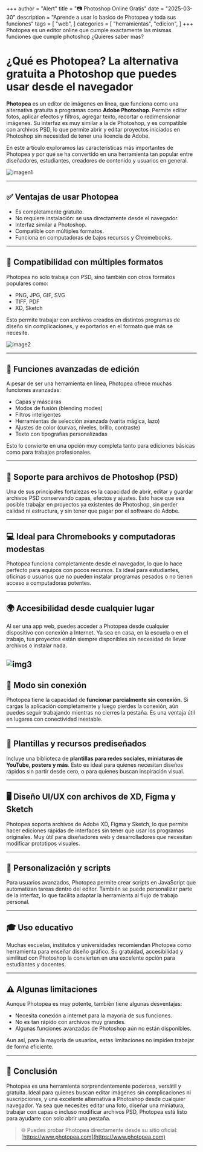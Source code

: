 +++
author = "Alert"
title = "📷 Photoshop Online Gratis"
date = "2025-03-30"
description = "Aprende a usar lo basico de Photopea y toda sus funciones"
tags = [
    "web",
]
categories = [
    "herramientas",
    "edicion",
]
+++
Photopea es un editor online que cumple exactamente las mismas funciones que cumple photoshop ¿Quieres saber mas?
<!--more-->

# ¿Qué es Photopea? La alternativa gratuita a Photoshop que puedes usar desde el navegador

**Photopea** es un editor de imágenes en línea, que funciona como una alternativa gratuita a programas como **Adobe Photoshop**. Permite editar fotos, aplicar efectos y filtros, agregar texto, recortar o redimensionar imágenes. Su interfaz es muy similar a la de Photoshop, y es compatible con archivos PSD, lo que permite abrir y editar proyectos iniciados en Photoshop sin necesidad de tener una licencia de Adobe.

En este artículo exploramos las características más importantes de Photopea y por qué se ha convertido en una herramienta tan popular entre diseñadores, estudiantes, creadores de contenido y usuarios en general.

![imagen1](https://i.imgur.com/vOBHMby.png)

---

## ✅ Ventajas de usar Photopea

- Es completamente gratuito.
- No requiere instalación: se usa directamente desde el navegador.
- Interfaz similar a Photoshop.
- Compatible con múltiples formatos.
- Funciona en computadoras de bajos recursos y Chromebooks.

---

## 🎨 Compatibilidad con múltiples formatos

Photopea no solo trabaja con PSD, sino también con otros formatos populares como:

- PNG, JPG, GIF, SVG
- TIFF, PDF
- XD, Sketch

Esto permite trabajar con archivos creados en distintos programas de diseño sin complicaciones, y exportarlos en el formato que más se necesite.

![image2](https://i.imgur.com/fHpjgMt.png)

---
## 🧰 Funciones avanzadas de edición

A pesar de ser una herramienta en línea, Photopea ofrece muchas funciones avanzadas:

- Capas y máscaras
- Modos de fusión (blending modes)
- Filtros inteligentes
- Herramientas de selección avanzada (varita mágica, lazo)
- Ajustes de color (curvas, niveles, brillo, contraste)
- Texto con tipografías personalizadas

Esto lo convierte en una opción muy completa tanto para ediciones básicas como para trabajos profesionales.

---

## 📁 Soporte para archivos de Photoshop (PSD)

Una de sus principales fortalezas es la capacidad de abrir, editar y guardar archivos PSD conservando capas, efectos y ajustes. Esto hace que sea posible trabajar en proyectos ya existentes de Photoshop, sin perder calidad ni estructura, y sin tener que pagar por el software de Adobe.

---

## 💻 Ideal para Chromebooks y computadoras modestas

Photopea funciona completamente desde el navegador, lo que lo hace perfecto para equipos con pocos recursos. Es ideal para estudiantes, oficinas o usuarios que no pueden instalar programas pesados o no tienen acceso a computadoras potentes.

---

## 🌍 Accesibilidad desde cualquier lugar

Al ser una app web, puedes acceder a Photopea desde cualquier dispositivo con conexión a Internet. Ya sea en casa, en la escuela o en el trabajo, tus proyectos están siempre disponibles sin necesidad de llevar archivos o instalar nada.

![img3](https://i.imgur.com/i84RNlo.png)
---

## 📴 Modo sin conexión

Photopea tiene la capacidad de **funcionar parcialmente sin conexión**. Si cargas la aplicación completamente y luego pierdes la conexión, aún puedes seguir trabajando mientras no cierres la pestaña. Es una ventaja útil en lugares con conectividad inestable.

---

## 📐 Plantillas y recursos prediseñados

Incluye una biblioteca de **plantillas para redes sociales, miniaturas de YouTube, posters y más**. Esto es ideal para quienes necesitan diseños rápidos sin partir desde cero, o para quienes buscan inspiración visual.

---

## 🖥️ Diseño UI/UX con archivos de XD, Figma y Sketch

Photopea soporta archivos de Adobe XD, Figma y Sketch, lo que permite hacer ediciones rápidas de interfaces sin tener que usar los programas originales. Muy útil para diseñadores web y desarrolladores que necesitan modificar prototipos visuales.

---

## 🔧 Personalización y scripts

Para usuarios avanzados, Photopea permite crear scripts en JavaScript que automatizan tareas dentro del editor. También se puede personalizar parte de la interfaz, lo que facilita adaptar la herramienta al flujo de trabajo personal.

---

## 🎓 Uso educativo

Muchas escuelas, institutos y universidades recomiendan Photopea como herramienta para enseñar diseño gráfico. Su gratuidad, accesibilidad y similitud con Photoshop la convierten en una excelente opción para estudiantes y docentes.

---

## ⚠️ Algunas limitaciones

Aunque Photopea es muy potente, también tiene algunas desventajas:

- Necesita conexión a internet para la mayoría de sus funciones.
- No es tan rápido con archivos muy grandes.
- Algunas funciones avanzadas de Photoshop aún no están disponibles.

Aun así, para la mayoría de usuarios, estas limitaciones no impiden trabajar de forma eficiente.

---

## 🧾 Conclusión

Photopea es una herramienta sorprendentemente poderosa, versátil y gratuita. Ideal para quienes buscan editar imágenes sin complicaciones ni suscripciones, y una excelente alternativa a Photoshop desde cualquier navegador. Ya sea que necesites editar una foto, diseñar una miniatura, trabajar con capas o incluso modificar archivos PSD, Photopea está listo para ayudarte con solo abrir una pestaña.

> 🌐 Puedes probar Photopea directamente desde su sitio oficial: [https://www.photopea.com](https://www.photopea.com)

---
